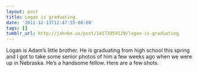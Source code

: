 ```yaml
---
layout: post
title: Logan is graduating.
date: '2011-12-13T12:47:55-06:00'
tags: []
tumblr_url: http://jahnke.us/post/14173959129/logan-is-graduating
---
```

Logan is Adam’s little brother. He is graduating from high school this spring and I got to take some senior photos of him a few weeks ago when we were up in Nebraska. He’s a handsome fellow. Here are a few shots.













